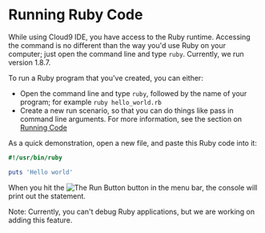 # Running Ruby Code

While using Cloud9 IDE, you have access to the Ruby runtime. Accessing the command is no different than the way you'd use Ruby on your computer; just open the command line and type `ruby`. Currently, we run version 1.8.7.

To run a Ruby program that you've created, you can either:

* Open the command line and  type `ruby`, followed by the name of your program; for example `ruby hello_world.rb`
* Create a new run scenario, so that you can do things like pass in command line arguments. For more information, see the section on [Running Code](./running_and_debugging_code.html)

As a quick demonstration, open a new file, and paste this Ruby code into it:

```ruby
#!/usr/bin/ruby

puts 'Hello world'
```

When you hit the ![The Run Button](./icons/runButton.png) button in the menu bar, the console will print out the statement.

Note: Currently, you can't debug Ruby applications, but we are working on adding this feature.